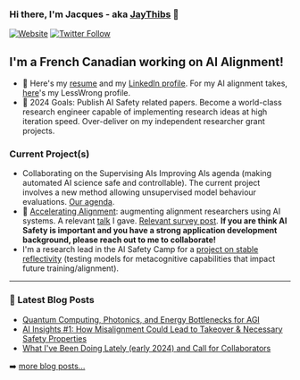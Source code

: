 ### Hi there, I'm Jacques - aka [JayThibs][website] 👋 

[![Website](https://img.shields.io/website?label=jacquesthibodeau.com&style=for-the-badge&url=https%3A%2F%2Fjacquesthibodeau.com)](https://jacquesthibodeau.com/)
[![Twitter Follow](https://img.shields.io/twitter/follow/JacquesThibs?color=1DA1F2&logo=twitter&style=for-the-badge)](https://twitter.com/intent/follow?original_referer=https%3A%2F%2Fgithub.com%2FJayThibs&screen_name=JacquesThibs)

## I'm a French Canadian working on AI Alignment!

- 📄 Here's my [resume](https://docs.google.com/document/d/1DJ4z6LjEponHrweObPjoFEssXYWJKzeCkRlKOXDPOX0/edit?usp=sharing) and my [LinkedIn profile](https://www.linkedin.com/in/jacques-thibodeau/). For my AI alignment takes, [here](https://www.lesswrong.com/users/jacques-thibodeau)'s my LessWrong profile.
- 🥅 2024 Goals: Publish AI Safety related papers. Become a world-class research engineer capable of implementing research ideas at high iteration speed. Over-deliver on my independent researcher grant projects.

### Current Project(s)

* Collaborating on the Supervising AIs Improving AIs agenda (making automated AI science safe and controllable). The current project involves a new method allowing unsupervised model behaviour evaluations. [Our agenda](https://www.lesswrong.com/posts/7e5tyFnpzGCdfT4mR/research-agenda-supervising-ais-improving-ais).
* 🌱 [Accelerating Alignment](https://docs.google.com/document/d/1g-p_8d-7c29WHeA_sQih1YZ7QDlpHd2kGL_IskF8Ix4/edit?usp=sharing): augmenting alignment researchers using AI systems. A relevant [talk](https://www.youtube.com/watch?v=rDK0XxFyrzQ) I gave. [Relevant survey post](https://www.lesswrong.com/posts/a2io2mcxTWS4mxodF/results-from-a-survey-on-tool-use-and-workflows-in-alignment). **If you are think AI Safety is important and you have a strong application development background, please reach out to me to collaborate!**
* I'm a research lead in the AI Safety Camp for a [project on stable reflectivity](https://www.lesswrong.com/posts/RHojGPWLgdFLk3PAt/aisc-project-benchmarks-for-stable-reflectivity) (testing models for metacognitive capabilities that impact future training/alignment).

---

### 📕 Latest Blog Posts

<!-- BLOG-POST-LIST:START -->
- [Quantum Computing, Photonics, and Energy Bottlenecks for AGI](https://jacquesthibodeau.com/will-quantum-computing-play-a-role-in-agi-development/)
- [AI Insights #1: How Misalignment Could Lead to Takeover & Necessary Safety Properties](https://jacquesthibodeau.com/ai-insights-1-how-misalignment-could-lead-to-takeover-necessary-safety-properties/)
- [What I've Been Doing Lately (early 2024) and Call for Collaborators](https://jacquesthibodeau.com/update-on-what-ive-been-doing/)
<!-- BLOG-POST-LIST:END -->

➡️ [more blog posts...](https://jacquesthibodeau.com/)

<!-- ---

<details>
  <summary>:zap: Recent GitHub Activity</summary> -->
  
<!--START_SECTION:activity-->

<!--END_SECTION:activity-->

<!-- </details> -->

<!-- <details>
  <summary>:zap: GitHub Stats</summary>

  <img align="left" alt="JayThibs's GitHub Stats" src="https://github-readme-stats.jaythibs.vercel.app/api?username=JayThibs&show_icons=true&hide_border=true" />

</details> -->

[website]: https://jacquesthibodeau.com/
[personal_twitter]: https://twitter.com/JacquesThibs
[linkedin]: https://www.linkedin.com/in/jacques-thibodeau/
